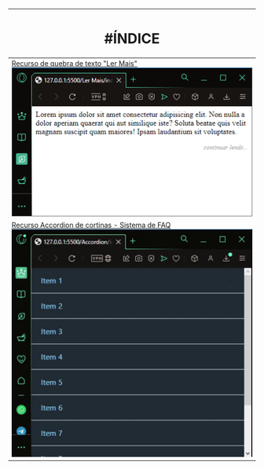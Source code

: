 
| <h1 align="center">#ÍNDICE</h1> |
| ------- |
|<a href="https://github.com/aylmerbolzan/Short-Tips/tree/master/Ler%20Mais">Recurso de quebra de texto "Ler Mais"</a> <br><a href="https://github.com/aylmerbolzan/Short-Tips/tree/master/Ler%20Mais"><img src="https://raw.githubusercontent.com/aylmerbolzan/Short-Tips/master/assets/lermais.gif"></a>|
|<a href="https://github.com/aylmerbolzan/Short-Tips/tree/master/Accordion">Recurso Accordion de cortinas  - Sistema de FAQ</a> <br><a href="https://github.com/aylmerbolzan/Short-Tips/tree/master/Ler%20Mais"><img src="https://raw.githubusercontent.com/aylmerbolzan/Short-Tips/master/assets/accordion.gif"></a>|
